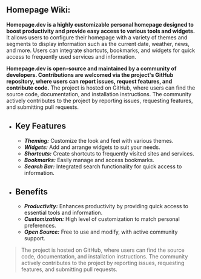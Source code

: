 ## Homepage Wiki:

**Homepage.dev is a highly customizable personal homepage designed to boost productivity and provide easy access to various tools and widgets.** It allows users to configure their homepage with a variety of themes and segments to display information such as the current date, weather, news, and more. Users can integrate shortcuts, bookmarks, and widgets for quick access to frequently used services and information.

**Homepage.dev is open-source and maintained by a community of developers. Contributions are welcomed via the project's GitHub repository, where users can report issues, request features, and contribute code.**
The project is hosted on GitHub, where users can find the source code, documentation, and installation instructions. The community actively contributes to the project by reporting issues, requesting features, and submitting pull requests.


- ## Key Features
  
  - ***Theming:*** Customize the look and feel with various themes.
  - ***Widgets:*** Add and arrange widgets to suit your needs.
  - ***Shortcuts:*** Create shortcuts to frequently visited sites and services.
  - ***Bookmarks:*** Easily manage and access bookmarks.
  - ***Search Bar:*** Integrated search functionality for quick access to information.
 
- ## Benefits

  - ***Productivity:*** Enhances productivity by providing quick access to essential tools and information.
  - ***Customization:*** High level of customization to match personal preferences.
  - ***Open Source:*** Free to use and modify, with active community support.
 
>The project is hosted on GitHub, where users can find the source code, documentation, and installation instructions. The community actively contributes to the project by reporting issues, requesting features, and submitting pull requests.
